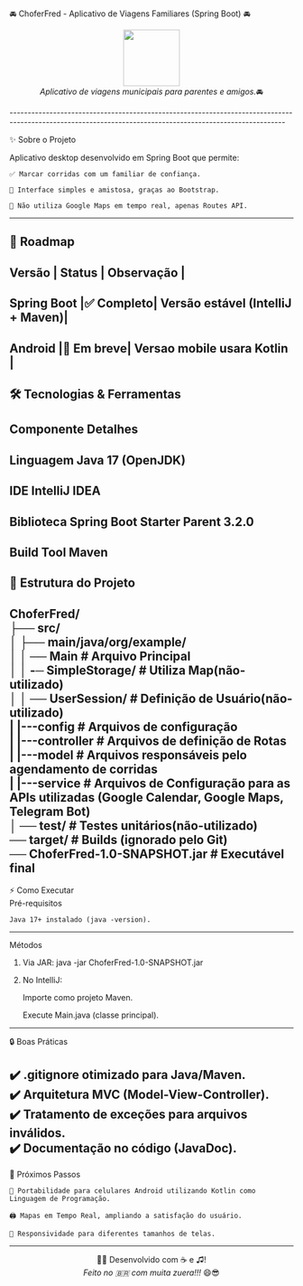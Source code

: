 🚘 ChoferFred - Aplicativo de Viagens Familiares (Spring Boot) 🚘
<p align="center"> <img src="https://img.icons8.com/fluency/96/000000/car.png" width="100"> <br> <em>Aplicativo de viagens municipais para parentes e amigos.</em>🚘</p>
----------------------------------------------------------------------------------------------------------------------------------------------------------

✨ Sobre o Projeto

Aplicativo desktop desenvolvido em Spring Boot que permite:

    ✅ Marcar corridas com um familiar de confiança.

    🎨 Interface simples e amistosa, graças ao Bootstrap.

    🚫 Não utiliza Google Maps em tempo real, apenas Routes API.
----------------------------------------------------------------------------------------------------------------------------------------------------------
  🚀 Roadmap
--------------------------------------------------------------------------
Versão	               |   Status  |	        Observação               |
--------------------------------------------------------------------------
Spring Boot	           |✅ Completo|	Versão estável (IntelliJ + Maven)|
--------------------------------------------------------------------------
Android                |🔄 Em breve|	Versao mobile usara Kotlin       |
----------------------------------------------------------------------------------------------------------------------------------------------------------
🛠️ Tecnologias & Ferramentas
----------------------------------------------------------------------------------------------------------------------------------------------------------
Componente	  Detalhes
----------------------------------------------------------------------------------------------------------------------------------------------------------
Linguagem	    Java 17 (OpenJDK)
----------------------------------------------------------------------------------------------------------------------------------------------------------
IDE	          IntelliJ IDEA
----------------------------------------------------------------------------------------------------------------------------------------------------------
Biblioteca	  Spring Boot Starter Parent 3.2.0
----------------------------------------------------------------------------------------------------------------------------------------------------------
Build Tool	  Maven
----------------------------------------------------------------------------------------------------------------------------------------------------------
📂 Estrutura do Projeto
----------------------------------------------------------------------------------------------------------------------------------------------------------
ChoferFred/
<br>
├── src/
<br>
│  ├── main/java/org/example/
<br>
│   │   ── Main             # Arquivo Principal
<br>
│   │   -─ SimpleStorage/   # Utiliza Map(não-utilizado)
<br>
│   │   ── UserSession/     # Definição de Usuário(não-utilizado)
<br>
|   |---config              # Arquivos de configuração
<br>
|   |---controller          # Arquivos de definição de Rotas
<br>
|   |---model               # Arquivos responsáveis pelo agendamento de corridas
<br>
|   |---service             # Arquivos de Configuração para as APIs utilizadas (Google Calendar, Google Maps, Telegram Bot)
<br>
│   ── test/                # Testes unitários(não-utilizado)
<br>
── target/                  # Builds (ignorado pelo Git)
<br>
── ChoferFred-1.0-SNAPSHOT.jar    # Executável final
<br>
----------------------------------------------------------------------------------------------------------------------------------------------------------
⚡ Como Executar
<br>
Pré-requisitos

    Java 17+ instalado (java -version).

----------------------------------------------------------------------------------------------------------------------------------------------------------
Métodos
1. Via JAR:
   java -jar ChoferFred-1.0-SNAPSHOT.jar
   
3. No IntelliJ:

    Importe como projeto Maven.

    Execute Main.java (classe principal).

----------------------------------------------------------------------------------------------------------------------------------------------------------
   🔒 Boas Práticas

✔️ .gitignore otimizado para Java/Maven.
<br>
✔️ Arquitetura MVC (Model-View-Controller).
<br>
✔️ Tratamento de exceções para arquivos inválidos.
<br>
✔️ Documentação no código (JavaDoc).
<br>
----------------------------------------------------------------------------------------------------------------------------------------------------------
🌟 Próximos Passos

    🔗 Portabilidade para celulares Android utilizando Kotlin como Linguagem de Programação.

    🖨️ Mapas em Tempo Real, ampliando a satisfação do usuário.

    🐧 Responsividade para diferentes tamanhos de telas.
----------------------------------------------------------------------------------------------------------------------------------------------------------
<p align="center"> 👨‍💻 Desenvolvido com ☕ e ♫! <br> <em>Feito no 🇧🇷 com muita zuera!!!</em> 😄😎 </p>
